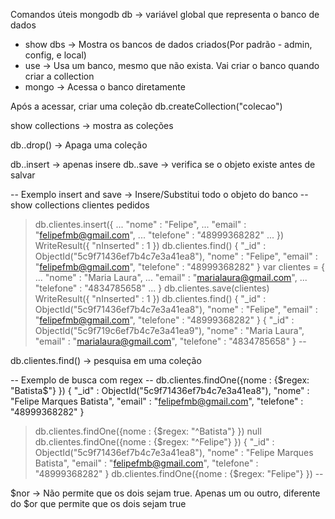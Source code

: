 Comandos úteis mongodb
db -> variável global que representa o banco de dados

- show dbs -> Mostra os bancos de dados criados(Por padrão - admin, config, e local)
- use <banco> -> Usa um banco, mesmo que não exista. Vai criar o banco quando criar a collection
- mongo <banco> -> Acessa o banco diretamente


Após a acessar, criar uma coleção
db.createCollection("colecao")

show collections -> mostra as coleções

db.<collection>.drop() -> Apaga uma coleção

db.<collection>.insert -> apenas insere
db.<collection>.save -> verifica se o objeto existe antes de salvar

-- Exemplo insert and save -> Insere/Substitui todo o objeto do banco --
show collections
clientes
pedidos
> db.clientes.insert({
... "nome" : "Felipe",
... "email" : "felipefmb@gmail.com",
... "telefone" : "48999368282"
... })
WriteResult({ "nInserted" : 1 })
> db.clientes.find()
{ "_id" : ObjectId("5c9f71436ef7b4c7e3a41ea8"), "nome" : "Felipe", "email" : "felipefmb@gmail.com", "telefone" : "48999368282" }
> var clientes = {
... "nome" : "Maria Laura",
... "email" : "marialaura@gmail.com",
... "telefone" : "4834785658"
... }
> db.clientes.save(clientes)
WriteResult({ "nInserted" : 1 })
> db.clientes.find()
{ "_id" : ObjectId("5c9f71436ef7b4c7e3a41ea8"), "nome" : "Felipe", "email" : "felipefmb@gmail.com", "telefone" : "48999368282" }
{ "_id" : ObjectId("5c9f719c6ef7b4c7e3a41ea9"), "nome" : "Maria Laura", "email" : "marialaura@gmail.com", "telefone" : "4834785658" }
--

db.clientes.find() -> pesquisa em uma coleção

-- Exemplo de busca com regex --
 db.clientes.findOne({nome : {$regex: "Batista$"} })
{
        "_id" : ObjectId("5c9f71436ef7b4c7e3a41ea8"),
        "nome" : "Felipe Marques Batista",
        "email" : "felipefmb@gmail.com",
        "telefone" : "48999368282"
}
> db.clientes.findOne({nome : {$regex: "^Batista"} })
null
> db.clientes.findOne({nome : {$regex: "^Felipe"} })
{
        "_id" : ObjectId("5c9f71436ef7b4c7e3a41ea8"),
        "nome" : "Felipe Marques Batista",
        "email" : "felipefmb@gmail.com",
        "telefone" : "48999368282"
}
> db.clientes.findOne({nome : {$regex: "Felipe"} })
--





$nor -> Não permite que os dois sejam true. Apenas um ou outro, diferente do $or que permite que os dois sejam true
